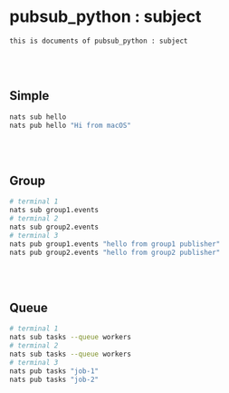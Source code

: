 <!--------------------------------------------------------------------------------- Description -->
#  pubsub_python : subject
    this is documents of pubsub_python : subject

<!--------------------------------------------------------------------------------- Simple -->
<br><br>

## Simple 
```bash
nats sub hello
nats pub hello "Hi from macOS"
```

<!--------------------------------------------------------------------------------- Group -->
<br><br>

## Group 
```bash
# terminal 1
nats sub group1.events
# terminal 2
nats sub group2.events
# terminal 3
nats pub group1.events "hello from group1 publisher"
nats pub group2.events "hello from group2 publisher"
```

<!--------------------------------------------------------------------------------- Queue -->
<br><br>

## Queue 
```bash
# terminal 1
nats sub tasks --queue workers
# terminal 2
nats sub tasks --queue workers
# terminal 3
nats pub tasks "job-1"
nats pub tasks "job-2"
```